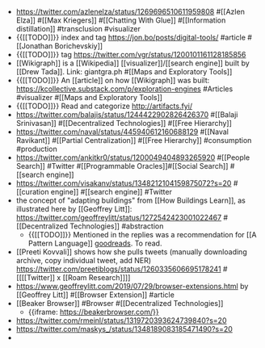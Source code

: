 - https://twitter.com/azlenelza/status/1269696510611959808 #[[Azlen Elza]] #[[Max Kriegers]] #[[Chatting With Glue]] #[[Information distillation]] #transclusion #visualizer 
- {{[[TODO]]}} index and tag https://jon.bo/posts/digital-tools/ #article #[[Jonathan Borichevskiy]]
- {{[[TODO]]}} tag https://twitter.com/vgr/status/1200101161128185856
- [[Wikigraph]] is a [[Wikipedia]] [[visualizer]]/[[search engine]] built by [[Drew Tada]]. Link: giantgra.ph #[[Maps and Exploratory Tools]]
- {{[[TODO]]}} An [[article]] on how [[Wikigraph]] was built: https://kcollective.substack.com/p/exploration-engines #Articles #visualizer #[[Maps and Exploratory Tools]]
- {{[[TODO]]}} Read and categorize http://artifacts.fyi/
- https://twitter.com/balajis/status/1244422902826426370 #[[Balaji Srinivasan]] #[[Decentralized Technologies]] #[[Free Hierarchy]]
- https://twitter.com/naval/status/445940612160688129 #[[Naval Ravikant]] #[[Partial Centralization]] #[[Free Hierarchy]] #consumption #production
- https://twitter.com/ankitkr0/status/1200049404893265920 #[[People Search]] #Twitter #[[Programmable Oracles]]#[[Social Search]] #[[search engine]]
- https://twitter.com/visakanv/status/1348212104159875072?s=20 #[[curation engine]] #[[search engine]] #Twitter
- the concept of "adapting buildings" from [[How Buildings Learn]], as illustrated here by [[Geoffrey Litt]]: https://twitter.com/geoffreylitt/status/1272542423001022467 #[[Decentralized Technologies]] #abstraction
    - {{[[TODO]]}} Mentioned in the replies was a recommendation for [[A Pattern Language]] [goodreads](https://www.goodreads.com/book/show/79766.A_Pattern_Language).  To read.
- [[Preeti Kovvali]] shows how she pulls tweets (manually downloading archive, copy individual tweet, add NER) https://twitter.com/preetiblogs/status/1260335606695178241 #[[[[Twitter]] x [[Roam Research]]]] 
- https://www.geoffreylitt.com/2019/07/29/browser-extensions.html by [[Geoffrey Litt]] #[[Browser Extension]] #article
- [[Beaker Browser]] #Browser #[[Decentralized Technologies]]
    - {{iframe: https://beakerbrowser.com/}}
- https://twitter.com/rmeinl/status/1319720393624739840?s=20
- https://twitter.com/maskys_/status/1348189083185471490?s=20
- 
